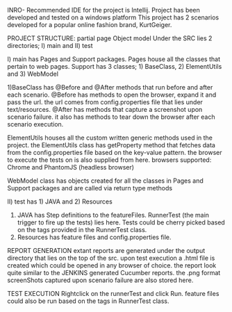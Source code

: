 INRO- Recommended IDE for the project is Intellij. Project has been developed and tested on a windows platform
This project has 2 scenarios developed for a popular online fashion brand, KurtGeiger.

PROJECT STRUCTURE: partial page Object model
Under the SRC lies 2 directories; I) main and II) test

I) main has Pages and Support packages. Pages house all the classes that pertain to web pages. Support has 3 classes; 1) BaseClass, 2) ElementUtils and 3) WebModel

1)BaseClass has @Before and @After methods that run before and after each scenario. @Before has methods to open the browser, expand it and pass the url. the url comes from config.properties file that lies under text/resources. @After has methods that capture a screenshot upon scenario failure. it also has methods to tear down the browser after each scenario execution.

ElementUtils houses all the custom written generic methods used in the project. the ElementUtils class has getProperty method that fetches data from the config.properties file based on the key-value pattern. the browser to execute the tests on is also supplied from here. browsers supported: Chrome and PhantomJS (headless browser)

WebModel class has objects created for all the classes in Pages and Support packages and are called via return type methods

II) test has 1) JAVA and 2) Resources

1) JAVA has Step definitions to the featureFiles. RunnerTest (the main trigger to fire up the tests) lies here. Tests could be cherry picked based on the tags provided in the RunnerTest class.
2) Resources has feature files and config.properties file.

REPORT GENERATION extant reports are generated under the output directory that lies on the top of the src. upon test execution a .html file is created which could be opened in any browser of choice. the report look quite similar to the JENKINS generated Cucumber reports. the .png format screenShots captured upon scenario failure are also stored here.

TEST EXECUTION Rightclick on the runnerTest and click Run. feature files could also be run based on the tags in RunnerTest class. 
